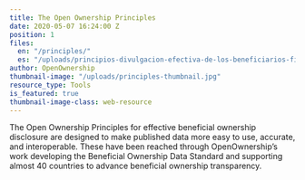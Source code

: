 ```yaml
---
title: The Open Ownership Principles
date: 2020-05-07 16:24:00 Z
position: 1
files:
  en: "/principles/"
  es: "/uploads/principios-divulgacion-efectiva-de-los-beneficiarios-finales.pdf"
author: OpenOwnership
thumbnail-image: "/uploads/principles-thumbnail.jpg"
resource_type: Tools
is_featured: true
thumbnail-image-class: web-resource
---
```


The Open Ownership Principles for effective beneficial ownership disclosure are designed to make
published data more easy to use, accurate, and interoperable. These have been
reached through OpenOwnership’s work developing the Beneficial Ownership Data
Standard and supporting almost 40 countries to advance beneficial ownership
transparency.
